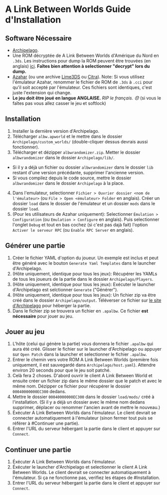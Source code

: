 # A Link Between Worlds Guide d'Installation

## Software Nécessaire

- [Archipelago](https://github.com/ArchipelagoMW/Archipelago/releases).
- Une ROM décryptée de A Link Between Worlds d'Amérique du Nord en `.3ds`. Les instructions pour dump la ROM peuvent être trouvées (en anglais) [ici](https://wiki.hacks.guide/wiki/3DS:Dump_titles_and_game_cartridges). **Faîtes bien attention à selectionner "decrypt" lors du dump.**
- [Azahar](https://azahar-emu.org/pages/download/) (ou une archive [Lime3DS](https://github.com/Lime3DS/lime3ds-archive) ou [Citra](https://github.com/PabloMK7/citra/releases)). Note: Si vous utilisez l'émulateur Azahar, renommer le fichier de ROM de `.3ds` à `.cci` pour qu'il soit accepté par l'émulateur. Ces fichiers sont identiques, c'est juste l'extension qui change.
- **Le jeu doit être joué en langue ANGLAISE.** *RIP le français. 😞* (si vous le faîtes pas vous allez casser le jeu et softlock)

## Installation

1. Installer la dernière version d'Archipelago.
2. Télécharger `albw.apworld` et le mettre dans le dossier `Archipelago/custom_worlds/` (double-cliquer dessus devrais aussi fonctionner).
3. Télécharger et dézipper `albwrandomizer.zip`. Metter le dossier `albwrandomizer` dans le dossier `Archipelago/lib/`.
 - Si il y a déjà un fichier ou dossier `albwrandomizer` dans le dossier `lib` restant d'une version précédante, supprimer l'ancienne version.
 - Si vous compilez depuis le code source, mettre le dossier `albwrandomizer` dans le dossier `Archipelago` à la place.
4. Dans l'emulateur, selectionner `Fichier > Ouvrier dossier <nom de l'émulateur>` (ou `File > Open <émulateur> Folder` en anglais). Créer un dossier `load` dans le dossier de l'émulateur et un dossier `mods` dans le dossier `load`.
5. (Pour les utilisateurs de Azahar uniquement): Selectionner `Émulation > Configuration` (ou `Emulation > Configure` en anglais). Puis selectionner l'onglet `Debug` et tout en bas cochez (si c'est pas dajà fait) l'option `Activer le serveur RPC` (ou `Enable RPC Server` en anglais).

## Générer une partie

1. Créer le fichier YAML d'option du joueur. Un exemple est inclus et peut être généré avec le bouton `Generate Yaml Templates` dans le launcher d'Archipelago.
2. (Hôte uniquement, identique pour tous les jeux): Récupérer les YAMLs de tous les joueurs de la partie dans le dossier `Archipelago/Players`.
3. (Hôte uniquement, identique pour tous les jeux): Exécuter le launcher d'Archipelago est selctionner `Generate` ("Générer").
4. (Hôte uniquement, identique pour tous les jeux): Un fichier zip va être créé dans le dossier `Archipelago/output`. Téléverser ce fichier sur [le site d'Archipelago](https://archipelago.gg/uploads) pour héberger la partie.
5. Dans le fichier zip se trouvera un fichier en `.apalbw`. Ce fichier **est nécessaire** pour jouer au jeu.

## Jouer au jeu

1. L'hôte (celui qui génère la partie) vous donnera le fichier `.apalbw` qui aura été créé. Glisser le fichier sur le launcher d'Archipelago ou appuyer sur `Open Patch` dans la launcher et selectionner le fichier `.apalbw`.
2. Entrer le chemin vers votre ROM A Link Between Worlds (première fois uniquement, il est sauvegardé dans `Archipelago/host.yaml`). Attendre environ 20 seconds pour que le jeu soit patché.
3. Celà fera 2 choses. D'abord ouvrir le client A Link Between World et ensuite créer un fichier zip dans le même dossier que le patch et avec le même nom. Dézipper ce fichier pour récupérer le dossier `00040000000EC300` dedans.
4. Mettre le dossier `00040000000EC300` dans le dossier `load/mods/` créé à l'installation. (Si il y a déjà un dossier avec le même nom dedans supprimer, déplacer ou renommer l'ancien avant de mettre le nouveau.)
5. Éxécuter A Link Between Worlds dans l'émulateur. Le client devrait se connecter automatiquement à l'émulateur (sinon fermer tout puis se référer à #Continuer une partie).
6. Entrer l'URL du serveur hébergant la partie dans le client et appuyer sur `Connect`.

## Continuer une partie

1. Éxécuter A Link Between Worlds dans l'émulateur.
2. Éxécuter le launcher d'Archipelago et selectionner le client A Link Between Worlds. Le client devrait se connecter automatiquement à l'émulateur. Si ça ne fonctionne pas, verifiez les étapes de #Installation.
3. Entrer l'URL du serveur hébergant la partie dans le client et appuyer sur `Connect`.
